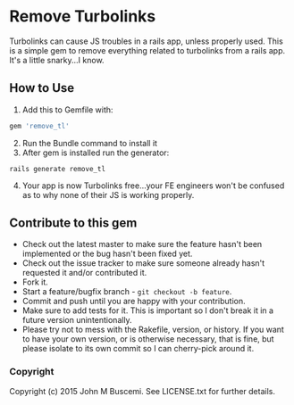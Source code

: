 # Remove Turbolinks

Turbolinks can cause JS troubles in a rails app, unless properly used. This is a simple gem to remove everything related to turbolinks from a rails app. It's a little snarky...I know.

## How to Use
1. Add this to Gemfile with:

  ```ruby
  gem 'remove_tl'
  ```

2. Run the Bundle command to install it
3. After gem is installed run the generator:

  ```
  rails generate remove_tl
  ```

4. Your app is now Turbolinks free...your FE engineers won't be confused as to why none of their JS is working properly.


## Contribute to this gem
* Check out the latest master to make sure the feature hasn't been implemented or the bug hasn't been fixed yet.
* Check out the issue tracker to make sure someone already hasn't requested it and/or contributed it.
* Fork it.
* Start a feature/bugfix branch - `git checkout -b feature`.
* Commit and push until you are happy with your contribution.
* Make sure to add tests for it. This is important so I don't break it in a future version unintentionally.
* Please try not to mess with the Rakefile, version, or history. If you want to have your own version, or is otherwise necessary, that is fine, but please isolate to its own commit so I can cherry-pick around it.

### Copyright
Copyright (c) 2015 John M Buscemi. See LICENSE.txt for
further details.
